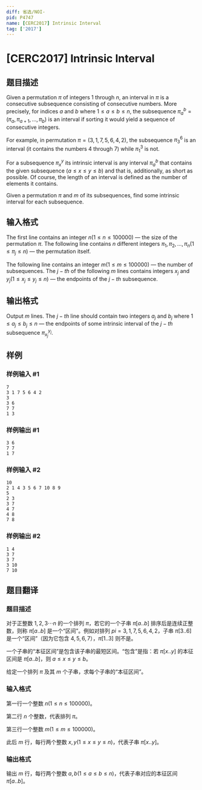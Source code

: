 ```yaml
---
diff: 省选/NOI-
pid: P4747
name: [CERC2017] Intrinsic Interval
tag: ['2017']
---
```

# [CERC2017] Intrinsic Interval
## 题目描述

Given a permutation $\pi$ of integers $1$ through $n$, an interval in $\pi$ is a consecutive subsequence consisting of consecutive numbers. More precisely, for indices $a$ and $b$ where $1 \le a \le b \le n$, the subsequence $\pi^b_a = (\pi_a, \pi_{a+1}, . . . ,\pi_b)$ is an interval if sorting it would yield a sequence of consecutive integers.

For example, in permutation $\pi = (3, 1, 7, 5, 6, 4, 2)$, the subsequence $\pi^6_3$ is an interval (it contains the numbers $4$ through $7$) while $\pi^3_1$ is not.

For a subsequence $\pi^y_x$ its intrinsic interval is any interval $\pi^b_a$ that contains the given subsequence $(a \le x \le y \le b)$ and that is, additionally, as short as possible. Of course, the length of an interval is defined as the number of elements it contains.

Given a permutation $\pi$ and $m$ of its subsequences, find some intrinsic interval for each subsequence.
## 输入格式

The first line contains an integer $n(1 \le n \le 100 000)$ — the size of the permutation $\pi$. The following line contains $n$ different integers $\pi_1, \pi_2, . . . , \pi_n (1 \le \pi_j \le n)$ — the permutation itself.

The following line contains an integer $m(1 \le m \le 100 000)$ — the number of subsequences. The $j-th$ of the following $m$ lines contains integers $x_j$ and $y_j(1 \le x_j \le y_j \le n)$ — the endpoints of the $j-th$ subsequence.

## 输出格式

Output $m$ lines. The $j-th$ line should contain two integers $a_j$ and $b_j$ where $1 \le a_j \le b_j \le n$ — the endpoints of some intrinsic interval of the $j-th$ subsequence $\pi^{y_j}_{x_j}$.
## 样例

### 样例输入 #1
```
7
3 1 7 5 6 4 2
3
3 6
7 7
1 3

```
### 样例输出 #1
```
3 6
7 7 
1 7
```
### 样例输入 #2
```
10
2 1 4 3 5 6 7 10 8 9
5
2 3
3 7
4 7
4 8
7 8

```
### 样例输出 #2
```
1 4
3 7
3 7
3 10
7 10

```
## 题目翻译

### 题目描述

对于正整数 $1,2,3 \cdots n$ 的一个排列 $\pi$，若它的一个子串 $\pi[a..b]$ 排序后是连续正整数，则称 $\pi[a..b]$ 是一个“区间”。例如对排列 $pi={3,1,7,5,6,4,2}$，子串 $\pi[3..6]$ 是一个“区间”（因为它包含 $4,5,6,7$），$\pi[1..3]$ 则不是。

一个子串的“本征区间”是包含该子串的最短区间。“包含”是指：若 $\pi[x..y]$ 的本征区间是 $\pi[a..b]$，则 $a \le x \le y \le b$。

给定一个排列 $\pi$ 及其 $m$ 个子串，求每个子串的“本征区间”。

### 输入格式

第一行一个整数 $n(1 \le n \le 100000)$。

第二行 $n$ 个整数，代表排列 $\pi$。

第三行一个整数 $m(1 \le m \le 100000)$。

此后 $m$ 行，每行两个整数 $x,y(1 \le x \le y \le n)$，代表子串 $\pi[x..y]$。

### 输出格式

输出 $m$ 行，每行两个整数 $a,b(1 \le a \le b \le n)$，代表子串对应的本征区间 $\pi[a..b]$。


